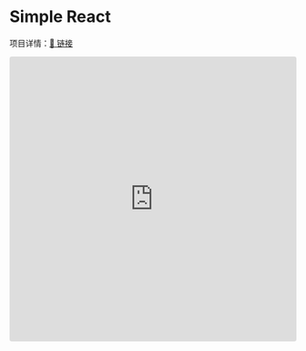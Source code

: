 # Simple React

项目详情：[🔗 链接](https://duyue6002.github.io/Blog/#/react/build/basic)

<iframe
     src="https://codesandbox.io/embed/blue-monad-jt13f?fontsize=14&hidenavigation=1&theme=dark"
     style="width:100%; height:500px; border:0; border-radius: 4px; overflow:hidden;"
     title="my-simple-react"
     allow="geolocation; microphone; camera; midi; vr; accelerometer; gyroscope; payment; ambient-light-sensor; encrypted-media; usb"
     sandbox="allow-modals allow-forms allow-popups allow-scripts allow-same-origin"
   ></iframe>
